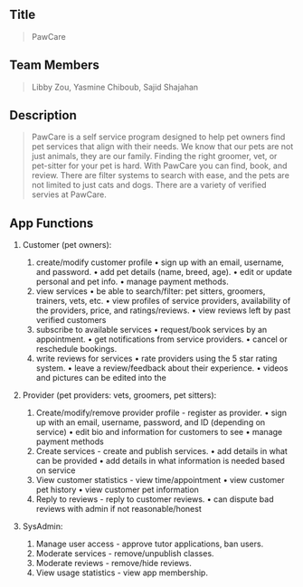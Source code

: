 ## Title
> PawCare

## Team Members
> Libby Zou, Yasmine Chiboub, Sajid Shajahan

## Description 
> PawCare is a self service program designed to help pet owners find pet services that align with their needs.  We know that our pets are not just animals, they are our family.
> Finding the right groomer, vet, or pet-sitter for your pet is hard. With PawCare you can find, book, and review.
>There are filter systems to search with ease, and the pets are not limited to just cats and dogs. There are a variety of verified servies at PawCare.

## App Functions
1. Customer (pet owners):
    1. create/modify customer profile
•    sign up with an email, username, and password.
•    add pet details (name, breed, age).
•    edit or update personal and pet info.
•    manage payment methods.
    2. view services
•    be able to search/filter: pet sitters, groomers, trainers, vets, etc.
•    view profiles of service providers, availability of the providers, price, and ratings/reviews.
•    view reviews left by past verified customers
    3. subscribe to available services
•    request/book services by an appointment.
•    get notifications from service providers.
•    cancel or reschedule bookings.
    4. write reviews for services
•    rate providers using the 5 star rating system.
•    leave a review/feedback about their experience.
•    videos and pictures can be edited into the

2. Provider (pet providers: vets, groomers, pet sitters):
    1. Create/modify/remove provider profile - register as provider.
•    sign up with an email, username, password, and ID (depending on service)
•    edit bio and information for customers to see
•    manage payment methods
    2. Create services - create and publish services.
•    add details in what can be provided
•    add details in what information is needed based on service
    3. View customer statistics - view time/appointment
•    view customer pet history
•    view customer pet information
    4. Reply to reviews - reply to customer reviews.
•    can dispute bad reviews with admin if not reasonable/honest

3. SysAdmin:
    1. Manage user access - approve tutor applications, ban users.
    2. Moderate services - remove/unpublish classes.
    3. Moderate reviews - remove/hide reviews.
    4. View usage statistics - view app membership.
